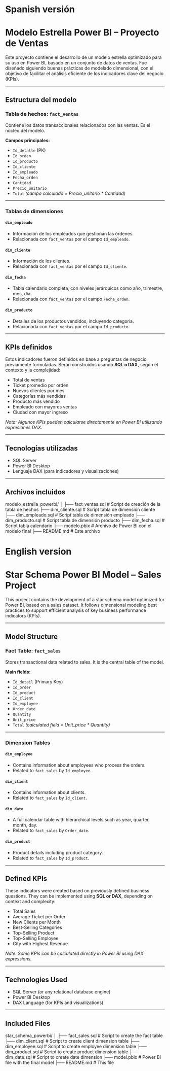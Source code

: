 # Spanish versión

# Modelo Estrella Power BI – Proyecto de Ventas

Este proyecto contiene el desarrollo de un modelo estrella optimizado para su uso en Power BI, basado en un conjunto de datos de ventas. Fue diseñado siguiendo buenas prácticas de modelado dimensional, con el objetivo de facilitar el análisis eficiente de los indicadores clave del negocio (KPIs).

---

## Estructura del modelo

### Tabla de hechos: `fact_ventas`
Contiene los datos transaccionales relacionados con las ventas. Es el núcleo del modelo.

**Campos principales:**
- `Id_detalle` (PK)
- `Id_orden`
- `Id_producto`
- `Id_cliente`
- `Id_empleado`
- `Fecha_orden`
- `Cantidad`
- `Precio_unitario`
- `Total` *(campo calculado = Precio_unitario * Cantidad)*

---

### Tablas de dimensiones

#### `dim_empleado`
- Información de los empleados que gestionan las órdenes.
- Relacionada con `fact_ventas` por el campo `Id_empleado`.

#### `dim_cliente`
- Información de los clientes.
- Relacionada con `fact_ventas` por el campo `Id_cliente`.

#### `dim_fecha`
- Tabla calendario completa, con niveles jerárquicos como año, trimestre, mes, día.
- Relacionada con `fact_ventas` por el campo `Fecha_orden`.

#### `dim_producto`
- Detalles de los productos vendidos, incluyendo categoría.
- Relacionada con `fact_ventas` por el campo `Id_producto`.

---

## KPIs definidos

Estos indicadores fueron definidos en base a preguntas de negocio previamente formuladas. Serán construidos usando **SQL o DAX**, según el contexto y la complejidad:

-  Total de ventas
-  Ticket promedio por orden
-  Nuevos clientes por mes
-  Categorías más vendidas
-  Producto más vendido
-  Empleado con mayores ventas
-  Ciudad con mayor ingreso

*Nota: Algunos KPIs pueden calcularse directamente en Power BI utilizando expresiones DAX.*

---

## Tecnologías utilizadas

- SQL Server
- Power BI Desktop
- Lenguaje DAX (para indicadores y visualizaciones)

---

## Archivos incluidos
modelo_estrella_powerbi/
│
├── fact_ventas.sql # Script de creación de la tabla de hechos
├── dim_cliente.sql # Script tabla de dimensión cliente
├── dim_empleado.sql # Script tabla de dimensión empleado
├── dim_producto.sql # Script tabla de dimensión producto
├── dim_fecha.sql # Script tabla calendario
├── modelo.pbix # Archivo de Power BI con el modelo final
├── README.md # Este archivo


# English version

# Star Schema Power BI Model – Sales Project

This project contains the development of a star schema model optimized for Power BI, based on a sales dataset. It follows dimensional modeling best practices to support efficient analysis of key business performance indicators (KPIs).

---

## Model Structure

### Fact Table: `fact_sales`
Stores transactional data related to sales. It is the central table of the model.

**Main fields:**
- `Id_detail` (Primary Key)
- `Id_order`
- `Id_product`
- `Id_client`
- `Id_employee`
- `Order_date`
- `Quantity`
- `Unit_price`
- `Total` *(calculated field = Unit_price * Quantity)*

---

### Dimension Tables

#### `dim_employee`
- Contains information about employees who process the orders.
- Related to `fact_sales` by `Id_employee`.

#### `dim_client`
- Contains information about clients.
- Related to `fact_sales` by `Id_client`.

#### `dim_date`
- A full calendar table with hierarchical levels such as year, quarter, month, day.
- Related to `fact_sales` by `Order_date`.

#### `dim_product`
- Product details including product category.
- Related to `fact_sales` by `Id_product`.

---

##  Defined KPIs

These indicators were created based on previously defined business questions. They can be implemented using **SQL or DAX**, depending on context and complexity:

-  Total Sales
-  Average Ticket per Order
-  New Clients per Month
-  Best-Selling Categories
-  Top-Selling Product
-  Top-Selling Employee
-  City with Highest Revenue

*Note: Some KPIs can be calculated directly in Power BI using DAX expressions.*

---

## Technologies Used

- SQL Server (or any relational database engine)
- Power BI Desktop
- DAX Language (for KPIs and visualizations)

---

## Included Files
star_schema_powerbi/
│
├── fact_sales.sql # Script to create the fact table
├── dim_client.sql # Script to create client dimension table
├── dim_employee.sql # Script to create employee dimension table
├── dim_product.sql # Script to create product dimension table
├── dim_date.sql # Script to create date dimension
├── model.pbix # Power BI file with the final model
├── README.md # This file
